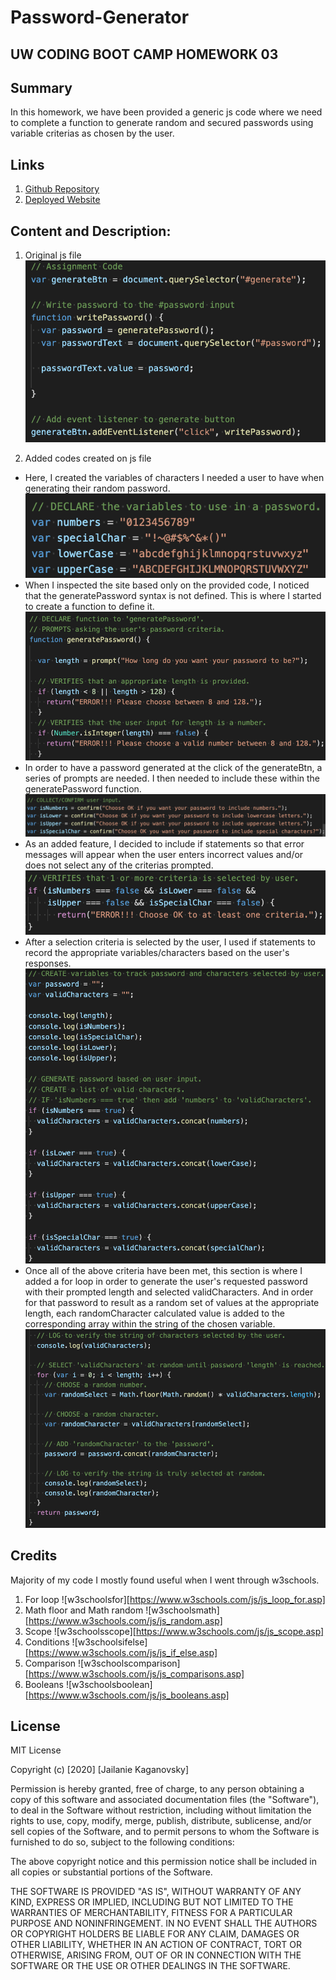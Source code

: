 # Password-Generator

## UW CODING BOOT CAMP HOMEWORK 03

## Summary
In this homework, we have been provided a generic js code where we need to complete a function to generate random and secured passwords using variable criterias as chosen by the user.

## Links
1. [Github Repository](https://jkaganovsky.github.io/Password-Generator/)
1. [Deployed Website](https://jkaganovsky.github.io/Password-Generator/)


## Content and Description:
1. Original js file
![original](./assets/images/originaljs.png)

1. Added codes created on js file
* Here, I created the variables of characters I needed a user to have when generating their random password.
![criteria](./assets/images/criteria.png)
* When I inspected the site based only on the provided code, I noticed that the generatePassword syntax is not defined. This is where I started to create a function to define it.
![generatepwd](./assets/images/generatepwd.png)
* In order to have a password generated at the click of the generateBtn, a series of prompts are needed. I then needed to include these within the generatePassword function.
![prompts](./assets/images/prompts.png)
* As an added feature, I decided to include if statements so that error messages will appear when the user enters incorrect values and/or does not select any of the criterias prompted.
![false](./assets/images/false.png)
* After a selection criteria is selected by the user, I used if statements to record the appropriate variables/characters based on the user's responses.
![ifpwd](./assets/images/ifpwd.png)
* Once all of the above criteria have been met, this section is where I added a for loop in order to generate the user's requested password with their prompted length and selected validCharacters. And in order for that password to result as a random set of values at the appropriate length, each randomCharacter calculated value is added to the corresponding array within the string of the chosen variable.
![generate](./assets/images/generate.png)

## Credits
Majority of my code I mostly found useful when I went through w3schools.
1. For loop
![w3schoolsfor][https://www.w3schools.com/js/js_loop_for.asp]
1. Math floor and Math random
![w3schoolsmath][https://www.w3schools.com/js/js_random.asp]
1. Scope
![w3schoolsscope][https://www.w3schools.com/js/js_scope.asp]
1. Conditions
![w3schoolsifelse][https://www.w3schools.com/js/js_if_else.asp]
1. Comparison
![w3schoolscomparison][https://www.w3schools.com/js/js_comparisons.asp]
1. Booleans
![w3schoolsboolean][https://www.w3schools.com/js/js_booleans.asp]


## License
MIT License

Copyright (c) [2020] [Jailanie Kaganovsky]

Permission is hereby granted, free of charge, to any person obtaining a copy
of this software and associated documentation files (the "Software"), to deal
in the Software without restriction, including without limitation the rights
to use, copy, modify, merge, publish, distribute, sublicense, and/or sell
copies of the Software, and to permit persons to whom the Software is
furnished to do so, subject to the following conditions:

The above copyright notice and this permission notice shall be included in all
copies or substantial portions of the Software.

THE SOFTWARE IS PROVIDED "AS IS", WITHOUT WARRANTY OF ANY KIND, EXPRESS OR
IMPLIED, INCLUDING BUT NOT LIMITED TO THE WARRANTIES OF MERCHANTABILITY,
FITNESS FOR A PARTICULAR PURPOSE AND NONINFRINGEMENT. IN NO EVENT SHALL THE
AUTHORS OR COPYRIGHT HOLDERS BE LIABLE FOR ANY CLAIM, DAMAGES OR OTHER
LIABILITY, WHETHER IN AN ACTION OF CONTRACT, TORT OR OTHERWISE, ARISING FROM,
OUT OF OR IN CONNECTION WITH THE SOFTWARE OR THE USE OR OTHER DEALINGS IN THE
SOFTWARE.


